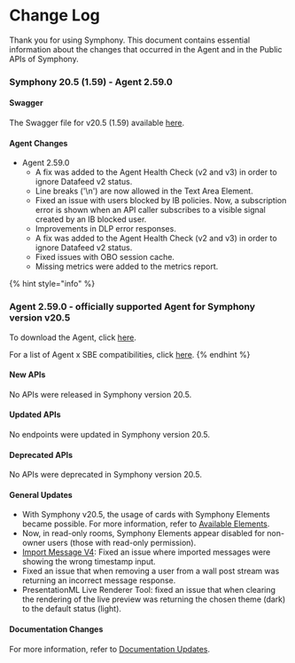 # Change Log

Thank you for using Symphony. This document contains essential information about the changes that occurred in the Agent and in the Public APIs of Symphony.

### **Symphony 20.5 \(1.59\) - Agent 2.59.0**

#### Swagger

The Swagger file for v20.5 \(1.59\) available [here](https://github.com/symphonyoss/symphony-api-spec/tree/20.5.1).

#### Agent Changes

* Agent 2.59.0
  * A fix was added to the Agent Health Check \(v2 and v3\) in order to ignore Datafeed v2 status.
  * Line breaks \('\n'\) are now allowed in the Text Area Element.
  * Fixed an issue with users blocked by IB policies. Now, a subscription error is shown when an API caller subscribes to a visible signal created by an IB blocked user.
  * Improvements in DLP error responses.
  * A fix was added to the Agent Health Check \(v2 and v3\) in order to ignore Datafeed v2 status.
  * Fixed issues with OBO session cache.
  * Missing metrics were added to the metrics report.

{% hint style="info" %}
### Agent 2.59.0 - officially supported Agent for Symphony version v20.5

To download the Agent, click [here](https://storage.googleapis.com/sym-platform/developers/rest-api/agent-2.59.0.zip).

For a list of Agent x SBE compatibilities, click [here](https://developers.symphony.com/restapi/docs/agent-compatibilities).
{% endhint %}

#### **New APIs**

No APIs were released in Symphony version 20.5.

#### **Updated APIs**

No endpoints were updated in Symphony version 20.5.

#### **Deprecated APIs**

No APIs were deprecated in Symphony version 20.5.

#### **General Updates**

* With Symphony v20.5, the usage of cards with Symphony Elements became possible. For more information, refer to [Available Elements](../building-bots-on-symphony/symphony-elements/).
* Now, in read-only rooms, Symphony Elements appear disabled for non-owner users \(those with read-only permission\).
* [Import Message V4](https://developers.symphony.com/restapi/reference#import-message-v4): Fixed an issue where imported messages were showing the wrong timestamp input.
* Fixed an issue that when removing a user from a wall post stream was returning an incorrect message response.
* PresentationML Live Renderer Tool: fixed an issue that when clearing the rendering of the live preview was returning the chosen theme \(dark\) to the default status \(light\).

#### **Documentation Changes**

For more information, refer to [Documentation Updates](documentation-updates.md).

